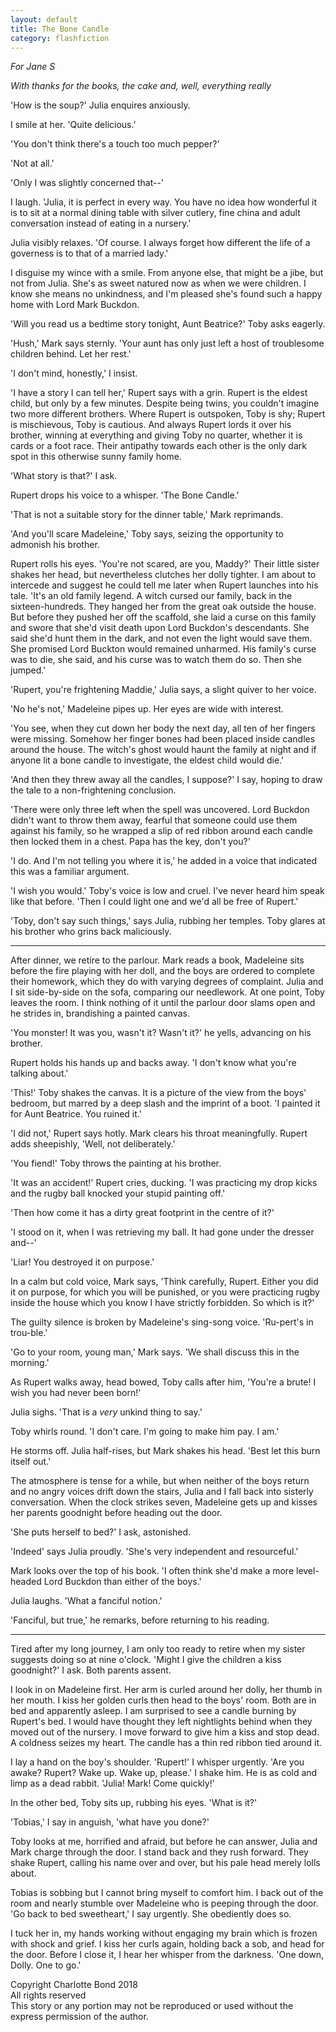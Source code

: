 ```yaml
---
layout: default
title: The Bone Candle
category: flashfiction
---
```


*For Jane S*

*With thanks for the books, the cake and, well, everything really*

'How is the soup?' Julia enquires anxiously. 

I smile at her. 'Quite delicious.'

'You don't think there's a touch too much pepper?'

'Not at all.'

'Only I was slightly concerned that--'

I laugh. 'Julia, it is perfect in every way. You have no idea how wonderful it is to sit at a normal dining table with silver cutlery, fine china and adult conversation instead of eating in a nursery.'

Julia visibly relaxes. 'Of course. I always forget how different the life of a governess is to that of a married lady.'

I disguise my wince with a smile. From anyone else, that might be a jibe, but not from Julia. She's as sweet natured now as when we were children. I know she means no unkindness, and I'm pleased she's found such a happy home with Lord Mark Buckdon.

'Will you read us a bedtime story tonight, Aunt Beatrice?' Toby asks eagerly.

'Hush,' Mark says sternly. 'Your aunt has only just left a host of troublesome children behind. Let her rest.'

'I don't mind, honestly,' I insist.

'I have a story I can tell her,' Rupert says with a grin. Rupert is the eldest child, but only by a few minutes. Despite being twins, you couldn't imagine two more different brothers. Where Rupert is outspoken, Toby is shy; Rupert is mischievous, Toby is cautious. And always Rupert lords it over his brother, winning at everything and giving Toby no quarter, whether it is cards or a foot race. Their antipathy towards each other is the only dark spot in this otherwise sunny family home.

'What story is that?' I ask. 

Rupert drops his voice to a whisper. 'The Bone Candle.'

'That is not a suitable story for the dinner table,' Mark reprimands.

'And you'll scare Madeleine,' Toby says, seizing the opportunity to admonish his brother. 

Rupert rolls his eyes. 'You're not scared, are you, Maddy?' Their little sister shakes her head, but nevertheless clutches her dolly tighter. I am about to intercede and suggest he could tell me later when Rupert launches into his tale. 'It's an old family legend. A witch cursed our family, back in the sixteen-hundreds. They hanged her from the great oak outside the house. But before they pushed her off the scaffold, she laid a curse on this family and swore that she'd visit death upon  Lord Buckdon's descendants. She said she'd hunt them in the dark, and not even the light would save them. She promised Lord Buckton would remained unharmed. His family's curse was to die, she said, and his curse was to watch them do so. Then she jumped.'

'Rupert, you're frightening Maddie,' Julia says, a slight quiver to her voice.

'No he's not,' Madeleine pipes up. Her eyes are wide with interest.

'You see, when they cut down her body the next day, all ten of her fingers were missing. Somehow her finger bones had been placed inside candles around the house. The witch's ghost would haunt the family at night and if anyone lit a bone candle to investigate, the eldest child would die.' 

'And then they threw away all the candles, I suppose?' I say, hoping to draw the tale to a non-frightening conclusion.

'There were only three left when the spell was uncovered. Lord Buckdon didn't want to throw them away, fearful that someone could use them against his family, so he wrapped a slip of red ribbon around each candle then locked them in a chest. Papa has the key, don't you?'

'I do. And I'm not telling you where it is,' he added in a voice that indicated this was a familiar argument.

'I wish you would.' Toby's voice is low and cruel. I've never heard him speak like that before. 'Then I could light one and we'd all be free of Rupert.'

'Toby, don't say such things,' says Julia, rubbing her temples. Toby glares at his brother who grins back maliciously.

***


After dinner, we retire to the parlour. Mark reads a book, Madeleine sits before the fire playing with her doll, and the boys are ordered to complete their homework, which they do with varying degrees of complaint. Julia and I sit side-by-side on the sofa, comparing our needlework. At one point, Toby leaves the room. I think nothing of it until the parlour door slams open and he strides in, brandishing a painted canvas.

'You monster! It was you, wasn't it? Wasn't it?' he yells, advancing on his brother.

Rupert holds his hands up and backs away. 'I don't know what you're talking about.'

'This!' Toby shakes the canvas. It is a picture of the view from the boys' bedroom, but marred by a deep slash and the imprint of a boot. 'I painted it for Aunt Beatrice. You ruined it.'

'I did not,' Rupert says hotly. Mark clears his throat meaningfully. Rupert adds sheepishly, 'Well, not deliberately.'

'You fiend!' Toby throws the painting at his brother.

'It was an accident!' Rupert cries, ducking. 'I was practicing my drop kicks and the rugby ball knocked your stupid painting off.'

'Then how come it has a dirty great footprint in the centre of it?' 

'I stood on it, when I was retrieving my ball. It had gone under the dresser and--'

'Liar! You destroyed it on purpose.'

In a calm but cold voice, Mark says, 'Think carefully, Rupert. Either you did it on purpose, for which you will be punished, or you were practicing rugby inside the house which you know I have strictly forbidden. So which is it?'

The guilty silence is broken by Madeleine's sing-song voice. 'Ru-pert's in trou-ble.'

'Go to your room, young man,' Mark says. 'We shall discuss this in the morning.'

As Rupert walks away, head bowed, Toby calls after him, 'You're a brute! I wish you had never been born!'

Julia sighs. 'That is a *very* unkind thing to say.'

Toby whirls round. 'I don't care. I'm going to make him pay. I am.' 

He storms off. Julia half-rises, but Mark shakes his head. 'Best let this burn itself out.'

The atmosphere is tense for a while, but when neither of the boys return and no angry voices drift down the stairs, Julia and I fall back into sisterly conversation. When the clock strikes seven, Madeleine gets up and kisses her parents goodnight before heading out the door.

'She puts herself to bed?' I ask, astonished.

'Indeed' says Julia proudly. 'She's very independent and resourceful.' 

Mark looks over the top of his book. 'I often think she'd make a more level-headed Lord Buckdon than either of the boys.'

Julia laughs. 'What a fanciful notion.'

'Fanciful, but true,' he remarks, before returning to his reading.

***

Tired after my long journey, I am only too ready to retire when my sister suggests doing so at nine o'clock. 'Might I give the children a kiss goodnight?' I ask. Both parents assent.

I look in on Madeleine first. Her arm is curled around her dolly, her thumb in her mouth. I kiss her golden curls then head to the boys' room. Both are in bed and apparently asleep. I am surprised to see a candle burning by Rupert's bed. I would have thought they left nightlights behind when they moved out of the nursery. I move forward to give him a kiss and stop dead. A coldness seizes my heart. The candle has a thin red ribbon tied around it.

I lay a hand on the boy's shoulder. 'Rupert!' I whisper urgently. 'Are you awake? Rupert? Wake up. Wake up, please.' I shake him. He is as cold and limp as a dead rabbit. 'Julia! Mark! Come quickly!'

In the other bed, Toby sits up, rubbing his eyes. 'What is it?'

'Tobias,' I say in anguish, 'what have you done?'

Toby looks at me, horrified and afraid, but before he can answer, Julia and Mark charge through the door. I stand back and they rush forward. They shake Rupert, calling his name over and over, but his pale head merely lolls about.

Tobias is sobbing but I cannot bring myself to comfort him. I back out of the room and nearly stumble over Madeleine who is peeping through the door. 'Go back to bed sweetheart,' I say urgently. She obediently does so. 

I tuck her in, my hands working without engaging my brain which is frozen with shock and grief. I kiss her curls again, holding back a sob, and head for the door. Before I close it, I hear her whisper from the darkness. 'One down, Dolly. One to go.'

<div class="text-right">
Copyright Charlotte Bond 2018<br>
All rights reserved<br>
This story or any portion may not be reproduced or used without the express permission of the author.
</div>